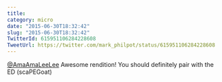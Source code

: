 ```yaml
---
title: 
category: micro
date: "2015-06-30T18:32:42"
slug: "2015-06-30T18:32:42"
TwitterId: 615951106284228608
TweetUrl: https://twitter.com/mark_philpot/status/615951106284228608
---
```


[@AmaAmaLeeLee](https://twitter.com/AmaAmaLeeLee) Awesome rendition! You should
definitely pair with the ED (scaPEGoat)
